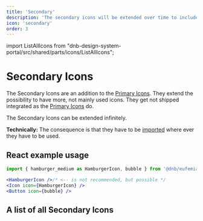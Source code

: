 ```yaml
---
title: 'Secondary'
description: 'The secondary icons will be extended over time to include all the often used Eufemia icons.'
icon: 'secondary'
order: 3
---
```


import ListAllIcons from "dnb-design-system-portal/src/shared/parts/icons/ListAllIcons";

# Secondary Icons

The Secondary Icons are an addition to the [Primary Icons](/icons/primary). They extend the possibility to have more, not mainly used icons. They get not shipped integrated as the [Primary Icons](/icons/primary) do.

The Secondary Icons can be extended infinitely.

**Technically:** The consequence is that they have to be [imported](/uilib/components/icon) where ever they have to be used.

## React example usage

```jsx
import { hamburger_medium as HamburgerIcon, bubble } from '@dnb/eufemia/icons'

<HamburgerIcon />/* <-- is not recommended, but possible */
<Icon icon={HamburgerIcon} />
<Button icon={bubble} />
```

## A list of all Secondary Icons

<ListAllIcons variant="secondary" />
